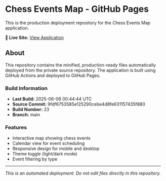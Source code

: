 # Chess Events Map - GitHub Pages

This is the production deployment repository for the Chess Events Map application.

**🔗 Live Site:** [View Application](https://kehtabp.github.io/chess2knight-public/)

## About

This repository contains the minified, production-ready files automatically deployed from the private source repository. The application is built using GitHub Actions and deployed to GitHub Pages.

### Build Information
- **Last Build:** 2025-06-08 00:44:44 UTC
- **Source Commit:** 9fdf6753585e125290cebe4d8fe631157435f880
- **Build Number:** 23
- **Branch:** main

### Features
- Interactive map showing chess events
- Calendar view for event scheduling  
- Responsive design for mobile and desktop
- Theme toggle (light/dark mode)
- Event filtering by type

---
*This is an automated deployment. Do not edit files directly in this repository.*
